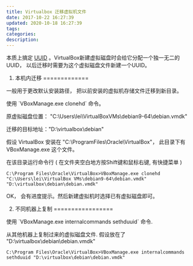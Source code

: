 ```yaml
---
title: Virtualbox 迁移虚拟机文件
date: 2017-10-22 16:27:39
updated: 2020-10-18 16:27:39
tags:
categories:
description:
---
```

本质上搞定
[UUID](<https://en.wikipedia.org/wiki/Universally_unique_identifier>)
。VirtualBox新建虚拟磁盘时会给它分配一个独一无二的UUID，
以后迁移时需要为这个虚拟磁盘文件新建一个UUID。

<!--more-->

1. 本机内迁移
=============

一般用于更改默认安装路径， 把以前安装的虚拟机存储文件迁移到新目录。

使用 \`VBoxManage.exe clonehd\` 命令。

原虚拟磁盘位置： "C:\Users\lei\VirtualBoxVMs\debian9-64\debian.vmdk"

迁移的目标地址："D:\virtualbox\debian"

假设 VirtualBox 安装在 "C:\ProgramFiles\Oracle\VirtualBox"， 此目录下有
VBoxManage.exe 这个文件。

在该目录运行命令行 ( 在文件夹空白地方按Shift键和鼠标右键, 有快捷菜单 )

``` {.bash}
C:\Program Files\Oracle\VirtualBox>VBoxManage.exe clonehd "C:\Users\lei\VirtualBox VMs\debian9-64\debian.vmdk" "D:\virtualbox\debian\debian.vmdk"
```

OK， 会有进度提示。然后新建虚拟机时选择已有虚拟磁盘即可。

2. 不同机器上复制
=================

使用 \`VBoxManage.exe internalcommands sethduuid\` 命令.

从其他机器上复制过来的虚拟磁盘文件. 假设放在了
"D:\virtualbox\debian\debian.vmdk"

``` {.bash}
C:\Program Files\Oracle\VirtualBox>VBoxManage.exe internalcommands sethduuid "D:\virtualbox\debian\debian.vmdk"
```
